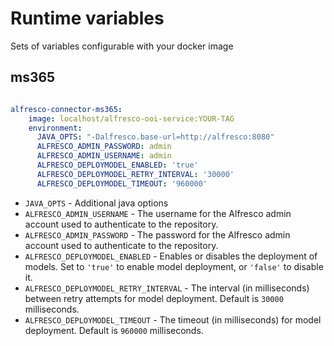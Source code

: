 # Runtime variables

Sets of variables configurable with your docker image

## ms365

```yaml

alfresco-connector-ms365:
    image: localhost/alfresco-ooi-service:YOUR-TAG
    environment:
      JAVA_OPTS: "-Dalfresco.base-url=http://alfresco:8080"
      ALFRESCO_ADMIN_PASSWORD: admin
      ALFRESCO_ADMIN_USERNAME: admin
      ALFRESCO_DEPLOYMODEL_ENABLED: 'true'
      ALFRESCO_DEPLOYMODEL_RETRY_INTERVAL: '30000'
      ALFRESCO_DEPLOYMODEL_TIMEOUT: '960000'

```

- `JAVA_OPTS` - Additional java options
- `ALFRESCO_ADMIN_USERNAME` - The username for the Alfresco admin account used to authenticate to the repository.
- `ALFRESCO_ADMIN_PASSWORD` - The password for the Alfresco admin account used to authenticate to the repository.
- `ALFRESCO_DEPLOYMODEL_ENABLED` - Enables or disables the deployment of models. Set to `'true'` to enable model deployment, or `'false'` to disable it.
- `ALFRESCO_DEPLOYMODEL_RETRY_INTERVAL` - The interval (in milliseconds) between retry attempts for model deployment. Default is `30000` milliseconds.
- `ALFRESCO_DEPLOYMODEL_TIMEOUT` - The timeout (in milliseconds) for model deployment. Default is `960000` milliseconds.
